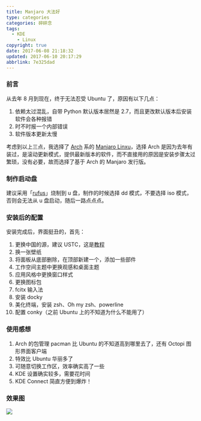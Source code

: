 ```yaml
---
title: Manjaro 大法好
type: categories
categories: 碎碎念
tags:
  - KDE
	- Linux
copyright: true
date: 2017-06-08 21:18:32
updated: 2017-06-10 20:17:29
abbrlink: 7e325dad
---
```


### 前言

从去年 8 月到现在，终于无法忍受 Ubuntu 了，原因有以下几点：

1. 依赖太过混乱，自带 Python 默认版本居然是 2.7，而且更改默认版本后安装软件会各种报错
2. 时不时报一个内部错误
3. 软件版本更新太慢

考虑到以上三点，我选择了  [Arch](https://www.archlinux.org/) 系的 [Manjaro Linxu](https://manjaro.org/)，选择 Arch 是因为去年有装过，是滚动更新模式，提供最新版本的软件，而不直接用的原因是安装步骤太过繁琐，没有必要，故而选择了基于 Arch 的 Manjaro 发行版。
<!-- more -->
###  制作启动盘

建议采用「[rufus](https://rufus.akeo.ie/)」烧制到 u 盘，制作的时候选择 dd 模式，不要选择 iso 模式，否则会无法从 u 盘启动，随后一路点点点。

### 安装后的配置

安装完成后，界面挺丑的，首先：

1. 更换中国的源，建议 USTC，这是[教程](https://mirrors.ustc.edu.cn/help/manjaro.html)
2. 换一张壁纸
3. 将面板从底部删除，在顶部新建一个，添加一些部件
4. 工作空间主题中更换观感和桌面主题
5. 应用风格中更换窗口样式
6. 更换图标包
7. fcitx 输入法
8. 安装 docky
9. 美化终端，安装 zsh、Oh my zsh、powerline
10. 配置 conky（之前 Ubuntu 上的不知道为什么不能用了）

### 使用感想

1. Arch 的包管理 pacman 比 Ubuntu 的不知道高到哪里去了，还有 Octopi 图形界面客户端
2. 特效比 Ubuntu 华丽多了
3. 可随意切换工作区，效率确实高了一些
4. KDE 设置确实较多，需要花时间
5. KDE Connect 简直方便到爆炸！

### 效果图

![](https://ws1.sinaimg.cn/large/ba22af52gy1fg9ifqaop9j21hc0u07wi.jpg)
